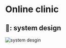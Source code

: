 # Online clinic

## 🎨: system design


![system desgin](https://github.com/karar0120/online_clinic/assets/92108624/96f8a162-7d99-49d6-a2b7-4e7d2ddf5ad1)

